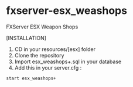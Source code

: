 # fxserver-esx_weashops
FXServer ESX Weapon Shops

[INSTALLATION]

1) CD in your resources/[esx] folder
2) Clone the repository
3) Import esx_weashops+.sql in your database
4) Add this in your server.cfg :

```
start esx_weashops+
```
